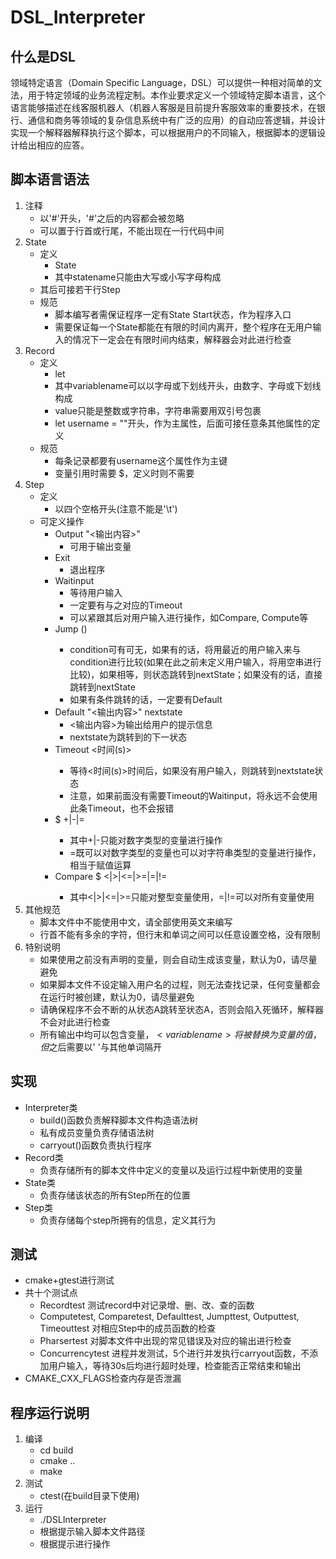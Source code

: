 # DSL_Interpreter

## 什么是DSL

领域特定语言（Domain Specific Language，DSL）可以提供一种相对简单的文法，用于特定领域的业务流程定制。本作业要求定义一个领域特定脚本语言，这个语言能够描述在线客服机器人（机器人客服是目前提升客服效率的重要技术，在银行、通信和商务等领域的复杂信息系统中有广泛的应用）的自动应答逻辑，并设计实现一个解释器解释执行这个脚本，可以根据用户的不同输入，根据脚本的逻辑设计给出相应的应答。

## 脚本语言语法
1. 注释
   - 以'#'开头，'#'之后的内容都会被忽略
   - 可以置于行首或行尾，不能出现在一行代码中间
2. State
   - 定义
     - State <statename>
     - 其中statename只能由大写或小写字母构成
   - 其后可接若干行Step
   - 规范
     - 脚本编写者需保证程序一定有State Start状态，作为程序入口
     - 需要保证每一个State都能在有限的时间内离开，整个程序在无用户输入的情况下一定会在有限时间内结束，解释器会对此进行检查
3. Record
   - 定义
     - let <variablename> <value>
     - 其中variablename可以以字母或下划线开头，由数字、字母或下划线构成
     - value只能是整数或字符串，字符串需要用双引号包裹
     - let username = ""开头，作为主属性，后面可接任意条其他属性的定义
   - 规范
     - 每条记录都要有username这个属性作为主键
     - 变量引用时需要 $<varialbename>，定义时则不需要
4. Step
   - 定义
     - 以四个空格开头(注意不能是'\t')
   - 可定义操作
     - Output "<输出内容>"
       - 可用于输出变量
     - Exit
       - 退出程序
     - Waitinput
       - 等待用户输入
       - 一定要有与之对应的Timeout
       - 可以紧跟其后对用户输入进行操作，如Compare, Compute等
     - Jump (<condition>) <nextState>
       - condition可有可无，如果有的话，将用最近的用户输入来与condition进行比较(如果在此之前未定义用户输入，将用空串进行比较)，如果相等，则状态跳转到nextState；如果没有的话，直接跳转到nextState
       - 如果有条件跳转的话，一定要有Default
     - Default "<输出内容>" nextstate
       - <输出内容>为输出给用户的提示信息
       - nextstate为跳转到的下一状态
     - Timeout <时间(s)> <nextState>
       - 等待<时间(s)>时间后，如果没有用户输入，则跳转到nextstate状态
       - 注意，如果前面没有需要Timeout的Waitinput，将永远不会使用此条Timeout，也不会报错
     - $<variablename> +|-|=
       - 其中+|-只能对数字类型的变量进行操作
       - =既可以对数字类型的变量也可以对字符串类型的变量进行操作，相当于赋值运算
     - Compare $<variablename> <|>|<=|>=|=|!= <nextState>
       - 其中<|>|<=|>=只能对整型变量使用，=|!=可以对所有变量使用
5. 其他规范
   - 脚本文件中不能使用中文，请全部使用英文来编写
   - 行首不能有多余的字符，但行末和单词之间可以任意设置空格，没有限制
6. 特别说明
   - 如果使用之前没有声明的变量，则会自动生成该变量，默认为0，请尽量避免
   - 如果脚本文件不设定输入用户名的过程，则无法查找记录，任何变量都会在运行时被创建，默认为0，请尽量避免
   - 请确保程序不会不断的从状态A跳转至状态A，否则会陷入死循环，解释器不会对此进行检查
   - 所有输出中均可以包含变量，$<variablename>将被替换为变量的值，但$<variablename>之后需要以' '与其他单词隔开

## 实现
- Interpreter类
  - build()函数负责解释脚本文件构造语法树
  - 私有成员变量负责存储语法树
  - carryout()函数负责执行程序
- Record类
  - 负责存储所有的脚本文件中定义的变量以及运行过程中新使用的变量
- State类
  - 负责存储该状态的所有Step所在的位置
- Step类
  - 负责存储每个step所拥有的信息，定义其行为

## 测试
- cmake+gtest进行测试
- 共十个测试点
  - Recordtest 测试record中对记录增、删、改、查的函数
  - Computetest, Comparetest, Defaulttest, Jumpttest, Outputtest, Timeouttest 对相应Step中的成员函数的检查
  - Pharsertest 对脚本文件中出现的常见错误及对应的输出进行检查
  - Concurrencytest 进程并发测试，5个进行并发执行carryout函数，不添加用户输入，等待30s后均进行超时处理，检查能否正常结束和输出
- CMAKE_CXX_FLAGS检查内存是否泄漏

## 程序运行说明
1. 编译
   - cd build
   - cmake ..
   - make
2. 测试
   - ctest(在build目录下使用)
3. 运行
   - ./DSLInterpreter
   - 根据提示输入脚本文件路径
   - 根据提示进行操作